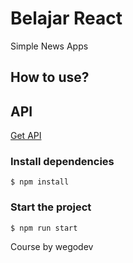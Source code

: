 # Belajar React
Simple News Apps

 ## How to use?
 ## API
<a href="https://newsapi.org/">Get API</a>
### Install dependencies 
`$ npm install` 
### Start the project
`$ npm run start`

Course by wegodev


